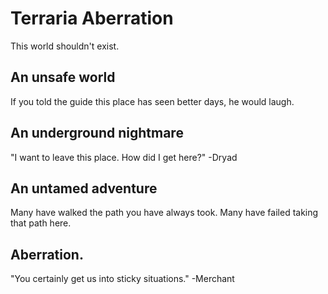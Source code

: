 # Terraria Aberration
This world shouldn't exist.

## An unsafe world
If you told the guide this place has seen better days, he would laugh.

## An underground nightmare
"I want to leave this place. How did I get here?" -Dryad

## An untamed adventure
Many have walked the path you have always took. Many have failed taking that path here.

## Aberration.
"You certainly get us into sticky situations." -Merchant
